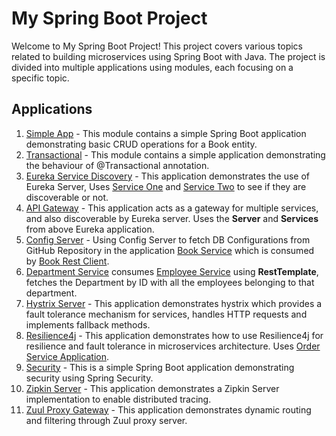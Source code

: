 # My Spring Boot Project

Welcome to My Spring Boot Project! This project covers various topics related to building microservices using Spring
Boot with Java. The project is divided into multiple applications using modules, each focusing on a specific topic.

## Applications

1. [Simple App](./SimpleApp/README.md) - This module contains a simple Spring Boot application demonstrating basic CRUD
   operations for a Book entity.
2. [Transactional](./Transactional/README.md) - This module contains a simple application demonstrating the behaviour of
   @Transactional annotation.
3. [Eureka Service Discovery](./EurekaServer/README.md) - This application demonstrates the use of Eureka
   Server, Uses [Service One](./EurekaServiceOne/README.md) and [Service Two](./EurekaServiceTwo/README.md) to see if
   they are discoverable or not.
4. [API Gateway](./ApiGateway/README.md) - This application acts as a gateway for multiple services, and also
   discoverable by Eureka server. Uses the **Server** and **Services** from above Eureka application.
5. [Config Server](./ConfigServer/README.md) - Using Config Server to fetch DB Configurations from GitHub Repository in
   the application [Book Service](./BookClientService/README.md) which is consumed
   by [Book Rest Client](./BookRestClient/README.md).
6. [Department Service](./DepartmentService/README.md) consumes [Employee Service](./EmployeeService/README.md) using
   **RestTemplate**, fetches the Department by ID with all the employees belonging to that department.
7. [Hystrix Server](./HystrixServer/README.md) - This application demonstrates hystrix which provides a fault tolerance
   mechanism for services, handles HTTP requests and implements fallback methods.
8. [Resilience4j](./UserResilienceService/README.md) - This application demonstrates how to use Resilience4j for
   resilience and fault tolerance in microservices architecture.
   Uses [Order Service Application](./OrderService/README.md).
9. [Security](./Security/README.md) - This is a simple Spring Boot application demonstrating security using Spring
   Security.
10. [Zipkin Server](./ZipkinServer/README.md) - This application demonstrates a Zipkin Server implementation to enable
    distributed tracing.
11. [Zuul Proxy Gateway](./ZuulProxyGateway/README.md) - This application demonstrates dynamic routing and filtering
    through Zuul proxy server.